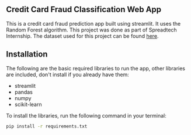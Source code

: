 ## Credit Card Fraud Classification Web App
This is a credit card fraud prediction app built using streamlit. It uses the Random Forest algorithm.
This project was done as part of Spreadtech Internship.
The dataset used for this project can be found [here](https://www.kaggle.com/mlg-ulb/creditcardfraud).

## Installation
The following are the basic required libraries to run the app, other libraries are included, don't install if you already have them:
- streamlit
- pandas
- numpy
- scikit-learn

To install the libraries, run the following command in your terminal:
```bash
pip install -r requirements.txt
```